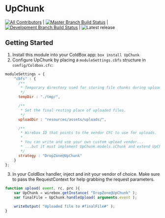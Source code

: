 # UpChunk

[![All Contributors](https://img.shields.io/github/contributors/michaelborn/UpChunk?style=flat-square)](https://github.com/michaelborn/DocBox/graphs/contributors)
|
[![Master Branch Build Status](https://img.shields.io/travis/michaelborn/UpChunk/master.svg?style=flat-square&label=master)](https://travis-ci.org/michaelborn/UpChunk) 
| 
[![Development Branch Build Status](https://img.shields.io/travis/michaelborn/UpChunk/development.svg?style=flat-square&label=development)](https://travis-ci.org/michaelborn/UpChunk)
|
![Latest release](https://img.shields.io/github/v/release/michaelborn/UpChunk?style=flat-square)

## Getting Started

1. Install this module into your ColdBox app: `box install UpChunk`
2. Configure UpChunk by placing a `moduleSettings.cbfs` structure in `config/Coldbox.cfc`:

```js
moduleSettings = {
    "cbfs" : {
      /**
       * Temporary directory used for storing file chunks during upload.
       */
      tempDir : "./tmp/",

      /**
       * Set the final resting place of uploaded files.
       */
      uploadDir : "resources/assets/uploads/",

      /**
       * Wirebox ID that points to the vendor CFC to use for uploads.
       * 
       * You can write and use your own custom upload vendor...
       * ...but it must implement UpChunk.models.iChunk and extend UpChunk.models.AbstractUploader.
       */
      strategy : "DropZone@UpChunk"
    }
};
```

3. In your ColdBox handler, inject and init your vendor of choice. Make sure to pass the RequestContext for help grabbing the request parameters.

```js
function upload( event, rc, prc ){
    var UpChunk = wirebox.getInstance( "DropZone@UpChunk" );
    var finalFile = UpChunk.handleUpload( arguments.event );

    writeOutput( "Uploaded file to #finalFile#" );
}
```